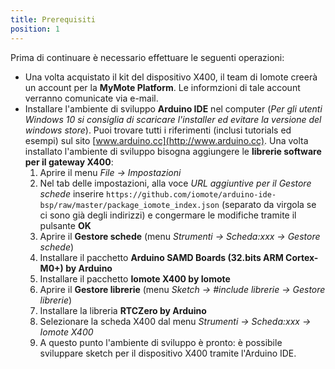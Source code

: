 ```yaml
---
title: Prerequisiti
position: 1
---
```


Prima di continuare è necessario effettuare le seguenti operazioni:

-   Una volta acquistato il kit del dispositivo X400, il team di Iomote creerà un account per la **MyMote Platform**. Le informzioni di tale account verranno comunicate via e-mail.
-   Installare l'ambiente di sviluppo **Arduino IDE** nel computer (*Per gli utenti Windows 10 si consiglia di scaricare l'installer ed evitare la versione del windows store*). Puoi trovare tutti i riferimenti (inclusi tutorials ed esempi) sul sito [www.arduino.cc](http://www.arduino.cc). Una volta installato l'ambiente di sviluppo bisogna aggiungere le **librerie software per il gateway X400**:
    1. Aprire il menu *File -> Impostazioni*
    2. Nel tab delle impostazioni, alla voce *URL aggiuntive per il Gestore schede* inserire `https://github.com/iomote/arduino-ide-bsp/raw/master/package_iomote_index.json` (separato da virgola se ci sono già degli indirizzi) e congermare le modifiche tramite il pulsante **OK**
    3. Aprire il **Gestore schede** (menu *Strumenti -> Scheda:xxx -> Gestore schede*)
    4. Installare il pacchetto **Arduino SAMD Boards (32.bits ARM Cortex-M0+) by Arduino**
    5. Installare il pacchetto **Iomote X400 by Iomote**
    6. Aprire il **Gestore librerie** (menu *Sketch -> #include librerie -> Gestore librerie*)
    7. Installare la libreria **RTCZero by Arduino**
    8. Selezionare la scheda X400 dal menu *Strumenti -> Scheda:xxx -> Iomote X400*
    9. A questo punto l'ambiente di sviluppo è pronto: è possibile sviluppare sketch per il dispositivo X400 tramite l'Arduino IDE.
